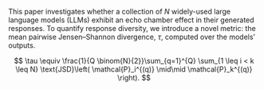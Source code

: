 This paper investigates whether a collection of $N$ widely-used large language models (LLMs)
exhibit an echo chamber effect in their generated responses. To quantify response diversity, we
introduce a novel metric: the mean pairwise Jensen–Shannon divergence, $\tau$, computed over the models’
outputs.

$$
\tau \equiv \frac{1}{Q \binom{N}{2}}\sum_{q=1}^{Q} \sum_{1 \leq i < k \leq N} \text{JSD}\left( \mathcal{P}_i^{(q)} \mid\mid \mathcal{P}_k^{(q)} \right).
$$